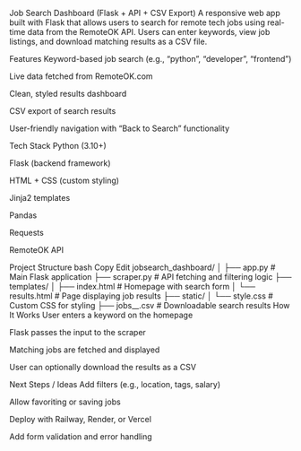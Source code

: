 Job Search Dashboard (Flask + API + CSV Export)
A responsive web app built with Flask that allows users to search for remote tech jobs using real-time data from the RemoteOK API. Users can enter keywords, view job listings, and download matching results as a CSV file.

Features
Keyword-based job search (e.g., “python”, “developer”, “frontend”)

Live data fetched from RemoteOK.com

Clean, styled results dashboard

CSV export of search results

User-friendly navigation with “Back to Search” functionality

Tech Stack
Python (3.10+)

Flask (backend framework)

HTML + CSS (custom styling)

Jinja2 templates

Pandas

Requests

RemoteOK API

Project Structure
bash
Copy
Edit
jobsearch_dashboard/
│
├── app.py                  # Main Flask application
├── scraper.py              # API fetching and filtering logic
├── templates/
│   ├── index.html          # Homepage with search form
│   └── results.html        # Page displaying job results
├── static/
│   └── style.css           # Custom CSS for styling
├── jobs_<keyword>_<date>.csv  # Downloadable search results
 How It Works
User enters a keyword on the homepage

Flask passes the input to the scraper

Matching jobs are fetched and displayed

User can optionally download the results as a CSV

 Next Steps / Ideas
Add filters (e.g., location, tags, salary)

Allow favoriting or saving jobs

Deploy with Railway, Render, or Vercel

Add form validation and error handling